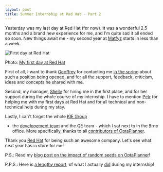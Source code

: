 ```yaml
---
layout: post
title: Summer Internship at Red Hat - Part 2
---
```


Yesterday was my last day at Red Hat (for now).
It was a wonderful 2.5 months and a brand new experience for me, and I'm quite sad it all ended so soon.
New things await me - my second year at [Matfyz](http://mff.cuni.cz) starts in less than a week.

![First day at Red Hat]({{site.url}}/images/20150715-firstdayRH.jpg)

Photo: [My first day at Red Hat](https://twitter.com/oskopek/status/621357964373434369)

First of all, I want to thank [Geoffrey](https://github.com/ge0ffrey) for contacting me
[in the spring]({{site.url}}/My-first-year-at-Matfyz/) about such a position being opened,
and for all the support, feedback, criticism, ideas and concepts he shared with me.

Second, my manager, [Shelly](https://github.com/smcgowan) for hiring me in the first place,
and for her support during the whole course of my internship. I have to mention [Petr](https://github.com/psiroky)
for helping me with my first days at Red Hat and for all technical and non-technical help during my stay.

Lastly, I can't forget the whole [KIE Group](http://kiegroup.org/)
- the [developement team](https://github.com/droolsjbpm) and the QE team - which I sat next to in the Brno office.
More specifically, thanks to all [contributors of OptaPlanner](http://www.optaplanner.org/community/team.html).

Thank you [Red Hat](http://www.redhat.com/en) for being such an awesome company.
Let's see what next year has in store for me!

P.S.: Read my [blog post on the impact of random seeds on OptaPlanner](http://www.optaplanner.org/blog/2015/09/30/HowLuckyAreYourRandomSeeds.html)!

P.P.S.: Here is [a lengthy report]({{site.url}}/docs/2015redhat-did.txt),
of what I actually [did](https://github.com/psss/did) during my internship!
